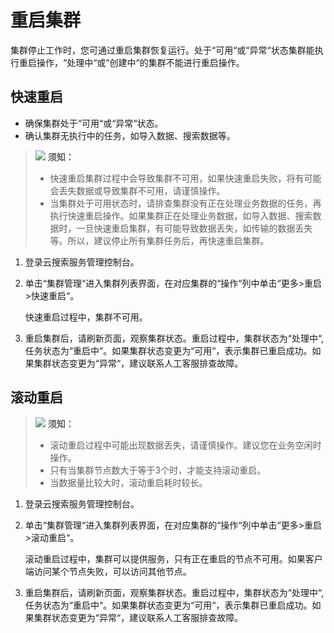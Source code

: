 # 重启集群<a name="css_01_0014"></a>

集群停止工作时，您可通过重启集群恢复运行。处于“可用“或“异常“状态集群能执行重启操作，“处理中“或“创建中“的集群不能进行重启操作。

## 快速重启<a name="section144817324321"></a>

-   确保集群处于“可用“或“异常“状态。
-   确认集群无执行中的任务，如导入数据、搜索数据等。

>![](public_sys-resources/icon-notice.gif) **须知：**   
>-   快速重启集群过程中会导致集群不可用，如果快速重启失败，将有可能会丢失数据或导致集群不可用，请谨慎操作。  
>-   当集群处于可用状态时，请排查集群没有正在处理业务数据的任务，再执行快速重启操作。如果集群正在处理业务数据，如导入数据、搜索数据时，一旦快速重启集群，有可能导致数据丢失，如传输的数据丢失等。所以，建议停止所有集群任务后，再快速重启集群。  

1.  登录云搜索服务管理控制台。
2.  单击“集群管理“进入集群列表界面，在对应集群的“操作“列中单击“更多\>重启\>快速重启“。

    快速重启过程中，集群不可用。

3.  重启集群后，请刷新页面，观察集群状态。重启过程中，集群状态为“处理中“,任务状态为“重启中“。如果集群状态变更为“可用“，表示集群已重启成功。如果集群状态变更为“异常“，建议联系人工客服排查故障。

## 滚动重启<a name="section1533564513219"></a>

>![](public_sys-resources/icon-notice.gif) **须知：**   
>-   滚动重启过程中可能出现数据丢失，请谨慎操作。建议您在业务空闲时操作。  
>-   只有当集群节点数大于等于3个时，才能支持滚动重启。  
>-   当数据量比较大时，滚动重启耗时较长。  

1.  登录云搜索服务管理控制台。
2.  单击“集群管理“进入集群列表界面，在对应集群的“操作“列中单击“更多\>重启\>滚动重启“。

    滚动重启过程中，集群可以提供服务，只有正在重启的节点不可用。如果客户端访问某个节点失败，可以访问其他节点。

3.  重启集群后，请刷新页面，观察集群状态。重启过程中，集群状态为“处理中“,任务状态为“重启中“。如果集群状态变更为“可用“，表示集群已重启成功。如果集群状态变更为“异常“，建议联系人工客服排查故障。

